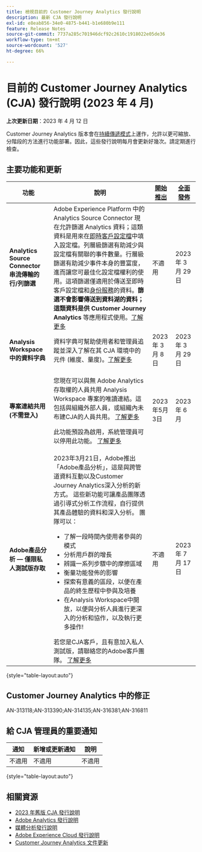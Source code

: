 ```yaml
---
title: 檢視目前的 Customer Journey Analytics 發行說明
description: 最新 CJA 發行說明
exl-id: e8eab856-34e0-4875-b441-b1e680b9e111
feature: Release Notes
source-git-commit: 7737a285c701946dcf92c2610c1918022e05de36
workflow-type: tm+mt
source-wordcount: '527'
ht-degree: 66%

---
```


# 目前的 Customer Journey Analytics (CJA) 發行說明 (2023 年 4 月)

**上次更新日期**：2023 年 4 月 12 日

Customer Journey Analytics 版本會在[持續傳遞模式](releases.md)上運作，允許以更可縮放、分階段的方法進行功能部署。因此，這些發行說明每月會更新好幾次。請定期進行檢查。

## 主要功能和更新

| 功能 | 說明 | [開始推出](/help/release-notes/releases.md) | [全面發佈](/help/release-notes/releases.md) |
| ----------- | ---------- | ----- | --- |
| **Analytics Source Connector 串流傳輸的行/列篩選** | Adobe Experience Platform 中的 Analytics Source Connector 現在允許篩選 Analytics 資料；這類資料是用來在[即時客戶設定檔](https://experienceleague.adobe.com/docs/experience-platform/profile/home.html?lang=zh-Hant)中填入設定檔。列層級篩選有助減少與設定檔有關聯的事件數量。行層級篩選有助減少事件本身的豐富度，進而讓您可最佳化設定檔權利的使用。這項篩選僅適用於傳送至即時客戶設定檔和[身份服務](https://experienceleague.adobe.com/docs/experience-platform/identity/home.html?lang=zh-Hant)的資料。**篩選不會影響傳送到資料湖的資料；這類資料是供 Customer Journey Analytics** 等應用程式使用。[了解更多](https://experienceleague.adobe.com/docs/experience-platform/sources/ui-tutorials/create/adobe-applications/analytics.html?lang=zh-Hant#filtering-for-profile) | 不適用 | 2023 年 3 月 29 日 |
| **Analysis Workspace 中的資料字典** | 資料字典可幫助使用者和管理員追蹤並深入了解在其 CJA 環境中的元件 (維度、量度)。[了解更多](/help/components/data-dictionary/data-dictionary-overview.md) | 2023 年 3 月 8 日 | 2023 年 3 月 29 日 |
| **專案連結共用 (不需登入)** | <p>您現在可以與無 Adobe Analytics 存取權的人員共用 Analysis Workspace 專案的唯讀連結。這包括與組織外部人員，或組織內未布建CJA的人員共用。 [了解更多](https://experienceleague.adobe.com/docs/analytics-platform/using/cja-workspace/curate-share/share-projects.html?lang=en#share-public-link)</p> <p>此功能預設為啟用，系統管理員可以停用此功能。 [了解更多](https://experienceleague.adobe.com/docs/analytics-platform/using/cja-workspace/user-preferences.html?lang=en#company-preferences)</p> | 2023年5月3日 | 2023 年 6 月 |
| **Adobe產品分析 — 僅限私人測試版存取** | 2023年3月21日，Adobe推出「Adobe產品分析」，這是與跨管道資料互動以及Customer Journey Analytics深入分析的新方式。 這些新功能可讓產品團隊透過引導式分析工作流程，自行提供其產品體驗的資料和深入分析&#x200B;。 團隊可以：<ul><li>了解一段時間內使用者參與的模&#x200B;式</li><li>分析用戶群的增&#x200B;長</li><li>辨識一系列步驟中的摩擦區域&#x200B;</li><li>衡量功能發佈的影響&#x200B;</li><li>探索有意義的區段，以便在產品的終生歷程中參與及培&#x200B;養</li><li>在Analysis Workspace中開放，以便與分析人員進行更深入的分析和協作，以及執行更多操作&#x200B;!</li></ul>若您是CJA客戶，且有意加入私人測試版，請聯絡您的Adobe客戶團隊。 [了解更多](https://business.adobe.com/products/product-analytics/adobe-product-analytics.html) | 不適用 | 2023 年 7 月 17 日 |

{style="table-layout:auto"}

## Customer Journey Analytics 中的修正

AN-313118;AN-313390;AN-314135;AN-316381;AN-316811

## 給 CJA 管理員的重要通知

| 通知 | 新增或更新通知 | 說明 |
| --- | --- | --- |
| 不適用 | 不適用 | 不適用 |

{style="table-layout:auto"}

## 相關資源

* [2023 年舊版 CJA 發行說明](/help/release-notes/2023.md)
* [Adobe Analytics 發行說明](https://experienceleague.adobe.com/docs/analytics/release-notes/latest.html?lang=zh-Hant)
* [媒體分析發行說明](https://experienceleague.adobe.com/docs/media-analytics/using/additional-resources/release-notes.html?lang=zh-Hant)
* [Adobe Experience Cloud 發行說明](https://experienceleague.adobe.com/docs/release-notes/experience-cloud/current.html?lang=zh-Hant)
* [Customer Journey Analytics 文件更新](/help/release-notes/doc-changes.md)
